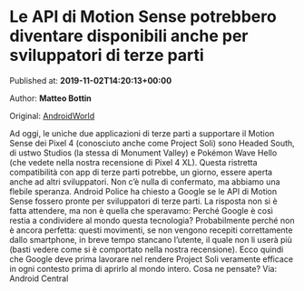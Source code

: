 
# Le API di Motion Sense potrebbero diventare disponibili anche per sviluppatori di terze parti

Published at: **2019-11-02T14:20:13+00:00**

Author: **Matteo Bottin**

Original: [AndroidWorld](https://www.androidworld.it/2019/11/02/le-api-motion-sense-potrebbero-diventare-disponibili-anche-sviluppatori-terze-parti-677606/)

Ad oggi, le uniche due applicazioni di terze parti a supportare il Motion Sense dei Pixel 4 (conosciuto anche come Project Soli) sono Headed South, di ustwo Studios (la stessa di Monument Valley) e Pokémon Wave Hello (che vedete nella nostra recensione di Pixel 4 XL). Questa ristretta compatibilità con app di terze parti potrebbe, un giorno, essere aperta anche ad altri sviluppatori. Non c’è nulla di confermato, ma abbiamo una flebile speranza.
Android Police ha chiesto a Google se le API di Motion Sense fossero pronte per sviluppatori di terze parti. La risposta non si è fatta attendere, ma non è quella che speravamo:
Perché Google è così restia a condividere al mondo questa tecnologia? Probabilmente perché non è ancora perfetta: questi movimenti, se non vengono recepiti correttamente dallo smartphone, in breve tempo stancano l’utente, il quale non li userà più (basti vedere come si è comportato nella nostra recensione).
Ecco quindi che Google deve prima lavorare nel rendere Project Soli veramente efficace in ogni contesto prima di aprirlo al mondo intero. Cosa ne pensate?
Via: Android Central
